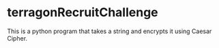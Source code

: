 # terragonRecruitChallenge
This is a python program that takes a string and encrypts it using Caesar Cipher.
